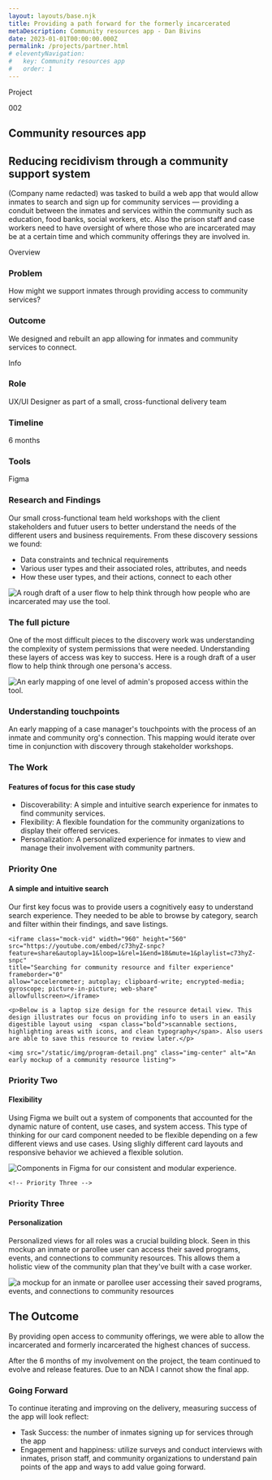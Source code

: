 ```yaml
---
layout: layouts/base.njk
title: Providing a path forward for the formerly incarcerated
metaDescription: Community resources app - Dan Bivins
date: 2023-01-01T00:00:00.000Z
permalink: /projects/partner.html
# eleventyNavigation:
#   key: Community resources app
#   order: 1
---
```



<div class="case-study-content">
    <div class="case-study-content-inner">
        <div id="overview" class="case-study-body">
            <div class="case-info">
                <div class="case-study-info left-info">
                    <div class="section-header-container about">
                        <div class="section-header">
                            <p>Project</p>
                            <p>002</p>
                        </div>
                    </div>
                    <h2 class="proj-name">Community resources app</h2>
                    <h2 class="proj-desc">Reducing recidivism through a community support system</h2>
                    <p>(Company name redacted) was tasked to build a web app that would allow inmates to search and sign up for community services &mdash; providing a conduit between the inmates and services within the community such as education, food banks, social workers, etc. Also the prison staff and case workers need to have oversight of where those who are incarcerated may be at a certain time and which community offerings they are involved in. </p>
                    <div class="section-header-container about">
                        <div class="section-header">
                            <p>Overview</p>
                        </div>
                    </div>
                    <div class="flex">
                        <div>
                            <h3>Problem</h3>
                            <p class="process-main-text">How might we support inmates through providing access to community services?</p>
                        </div>
                    <div>
                        <h3>Outcome</h3>
                        <p class="process-main-text">We designed and rebuilt an app allowing for inmates and community services to connect.</p>
                    </div>
                </div>
            </div>
            <div class="case-study-info right-info">
                <div class="section-header-container about">
                    <div class="section-header">
                        <p>Info</p>
                    </div>
                </div>
                <div class="case-study-info-right-group">
                    <div>
                        <h3>Role</h3>
                        <p class="case-info-right-text">UX/UI Designer as part of a small, cross-functional delivery team</p>
                    </div>
                    <div>
                        <h3>Timeline</h3>
                        <p class="case-info-right-text">6 months</p>
                    </div>
                </div>
                <div>
                    <h3>Tools</h3>
                    <p class="case-info-right-text">Figma</p>
                </div>
            </div>
        </div>
    </div>
</div>  
    <div class="case-study-body">
        <div class="section-header-container about">
            <div class="section-header">
                <h3>Research and Findings</h3> 
            </div>
        </div>
        <p>Our small cross-functional team held <span class="bold">workshops with the client stakeholders and futuer users</span> to better understand the needs of the different users and business requirements. From these discovery sessions we found:</p>
        <ul>
            <li>Data constraints and technical requirements</li>
            <li>Various user types and their associated roles, attributes, and needs</li>
            <li>How these user types, and their actions, connect to each other</li>
        </ul>
    </div>

<div class="full-width light">
    <div class="flex-thirds flex">
        <div class="col">
            <img src="/static/img/cc_roles.png" alt="A rough draft of a user flow to help think through how people who are incarcerated may use the tool.">   
        </div>
        <div class="col">  
            <h3>The full picture</h3>
            <p>One of the most difficult pieces to the discovery work was understanding the complexity of system permissions that were needed. Understanding these layers of access was key to success. Here is a rough draft of a user flow to help think through one persona's access.</p>
        </div>
    </div>
    <div class="flex-thirds flex">
        <div class="col">
            <img src="/static/img/sec0.jpg" alt="An early mapping of one level of admin's proposed access within the tool.">
        </div>
        <div class="col">  
            <h3>Understanding touchpoints</h3>
            <p>An early mapping of a case manager's touchpoints with the process of an inmate and community org's connection. This mapping would <span class="bold">iterate over time in conjunction with discovery through stakeholder workshops.</span></p>
        </div>
    </div>
</div>
        
<div class="case-study-body">
    <div class="section-header-container about">
        <div class="section-header">
            <h3>The Work</h3> 
        </div>
    </div>
    <h4>Features of focus for this case study</h4>
    <ul>
        <li><span class="bold">Discoverability:</span> A simple and intuitive search experience for inmates to find community services.</li>
        <li><span class="bold">Flexibility:</span> A flexible foundation for the community organizations to display their offered services.</li>
        <li><span class="bold">Personalization:</span> A personalized experience for inmates to view and manage their involvement with community partners.</li>
    </ul>
</div>
<div class="case-study-body">
    <div class="section-header-container about">
        <div class="section-header">
            <h3>Priority One</h3> 
        </div>
    </div>
    <div class="bsc-2-grid">
        <h4><span class="section-callout">A simple and intuitive search</span></h4>
        <p>Our first key focus was to provide users a cognitively easy to understand search experience. They needed to be able to <span class="bold">browse</span> by category, <span class="bold">search and filter</span> within their findings, and <span class="bold">save</span> listings.</span><p>
    </div>
    

    <iframe class="mock-vid" width="960" height="560"
    src="https://youtube.com/embed/c73hyZ-snpc?feature=share&autoplay=1&loop=1&rel=1&end=18&mute=1&playlist=c73hyZ-snpc"
    title="Searching for community resource and filter experience"
    frameborder="0"
    allow="accelerometer; autoplay; clipboard-write; encrypted-media; gyroscope; picture-in-picture; web-share"
    allowfullscreen></iframe>

    <p>Below is a laptop size design for the resource detail view. This design illustrates our focus on providing info to users in an easily digestible layout using  <span class="bold">scannable sections, highlighting areas with icons, and clean typography</span>. Also users are able to save this resource to review later.</p>

    <img src="/static/img/program-detail.png" class="img-center" alt="An early mockup of a community resource listing">


</div>   

<!-- Priority Two -->
<div class="case-study-body">
    <div class="section-header-container about">
        <div class="section-header">
            <h3>Priority Two</h3> 
        </div>
    </div>
    <div class="bsc-2-grid">
        <h4><span class="section-callout">Flexibility</span></h4>
        <div>
            <p>Using Figma we built out a system of components that accounted for the dynamic nature of content, use cases, and system access. This type of thinking for our card component needed to be flexible depending on a few different views and use cases. Using slighly different card layouts and responsive behavior we achieved a flexible solution. </p>
        </div>
    </div>
    </div>
<div class="full-width">
    <img class="img-center flex" src="/static/img/sec1-crop.png" alt="Components in Figma for our consistent and modular experience.">
</div>
</div>

    <!-- Priority Three -->
 
<div class="case-study-body">
    <div class="section-header-container about">
        <div class="section-header">
            <h3>Priority Three</h3> 
        </div>
    </div>
    <div class="">
        <h4><span class="section-callout">Personalization</span></h4>
        <div>
            <p>Personalized views for all roles was a crucial building block. Seen in this mockup an inmate or parollee user can access their saved programs, events, and connections to community resources. This allows them a holistic view of the community plan that they've built with a case worker.</p>
        </div>
    </div>
    </div>
    <div class="full-width light">
    <img class="img-center flex" src="/static/img/programs.png" alt="a mockup for an inmate or parollee user accessing their saved programs, events, and connections to community resources">
    </div>
</div>

</div>

<div class="full-width light">
    <div class="case-study-body">
        <h2>The Outcome</h2>
        <p>By providing open access to community offerings, we were able to allow the incarcerated and formerly incarcerated the highest chances of success. </p>
        <p>After the 6 months of my involvement on the project, the team continued to evolve and release features. Due to an NDA I cannot show the final app.</p>

<!-- ![An early mobile mockup showing program offerings (on the left) for someone who is incarcerated and a community program's listing (on the right).](/static/img/cc-mobile.jpg) 

![Various states of a user looking for, filtering, and signing up for a program.](/static/img/sec8.jpg)  -->

<h3>Going Forward</h3>
<p>To continue iterating and improving on the delivery, measuring success of the app will look reflect:
    <ul>
        <li><span class="bold">Task Success:</span> the number of inmates signing up for services through the app</li>
        <li><span class="bold">Engagement and happiness:</span> utilize surveys and conduct interviews with inmates, prison staff, and community organizations to understand pain points of the app and ways to add value going forward.</li>
</div>
</div>  